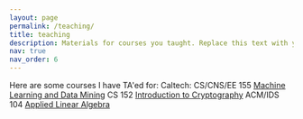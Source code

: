 ```yaml
---
layout: page
permalink: /teaching/
title: teaching
description: Materials for courses you taught. Replace this text with your description.
nav: true
nav_order: 6
---
```

Here are some courses I have TA'ed for:
Caltech:
CS/CNS/EE 155 [Machine Learning and Data Mining](https://sites.google.com/view/2023cs155/home)
CS 152 [Introduction to Cryptography](http://users.cms.caltech.edu/~vidick/teaching/cs152_Fall22)
ACM/IDS 104 [Applied Linear Algebra](https://www.cms.caltech.edu/academics/courses/acmids-104)

